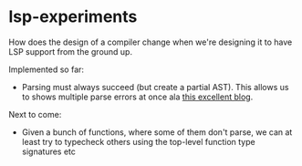 # lsp-experiments

How does the design of a compiler change when we're designing it to have LSP support from the ground up.

Implemented so far:

- Parsing must always succeed (but create a partial AST). This allows us to shows multiple parse errors at once ala [this excellent blog](https://eyalkalderon.com/blog/nom-error-recovery/).

Next to come:

- Given a bunch of functions, where some of them don't parse, we can at least try to typecheck others using the top-level function type signatures etc
